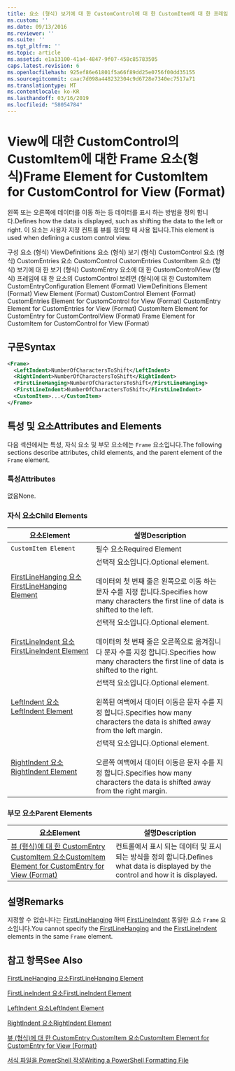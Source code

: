 ```yaml
---
title: 요소 (형식) 보기에 대 한 CustomControl에 대 한 CustomItem에 대 한 프레임 | Microsoft Docs
ms.custom: ''
ms.date: 09/13/2016
ms.reviewer: ''
ms.suite: ''
ms.tgt_pltfrm: ''
ms.topic: article
ms.assetid: e1a13100-41a4-4847-9f07-458c85783505
caps.latest.revision: 6
ms.openlocfilehash: 925ef86e61801f5a66f89dd25e0756f00dd35155
ms.sourcegitcommit: caac7d098a448232304c9d6728e7340ec7517a71
ms.translationtype: MT
ms.contentlocale: ko-KR
ms.lasthandoff: 03/16/2019
ms.locfileid: "58054784"
---
```

# <a name="frame-element-for-customitem-for-customcontrol-for-view-format"></a><span data-ttu-id="6626f-102">View에 대한 CustomControl의 CustomItem에 대한 Frame 요소(형식)</span><span class="sxs-lookup"><span data-stu-id="6626f-102">Frame Element for CustomItem for CustomControl for View (Format)</span></span>

<span data-ttu-id="6626f-103">왼쪽 또는 오른쪽에 데이터를 이동 하는 등 데이터를 표시 하는 방법을 정의 합니다.</span><span class="sxs-lookup"><span data-stu-id="6626f-103">Defines how the data is displayed, such as shifting the data to the left or right.</span></span> <span data-ttu-id="6626f-104">이 요소는 사용자 지정 컨트롤 뷰를 정의할 때 사용 됩니다.</span><span class="sxs-lookup"><span data-stu-id="6626f-104">This element is used when defining a custom control view.</span></span>

<span data-ttu-id="6626f-105">구성 요소 (형식) ViewDefinitions 요소 (형식) 보기 (형식) CustomControl 요소 (형식) CustomEntries 요소 CustomControl CustomEntries CustomItem 요소 (형식) 보기에 대 한 보기 (형식) CustomEntry 요소에 대 한 CustomControlView (형식) 프레임에 대 한 요소의 CustomControl 보려면 (형식)에 대 한 CustomItem CustomEntry</span><span class="sxs-lookup"><span data-stu-id="6626f-105">Configuration Element (Format) ViewDefinitions Element (Format) View Element (Format) CustomControl Element (Format) CustomEntries Element for CustomControl for View (Format) CustomEntry Element for CustomEntries for View (Format) CustomItem Element for CustomEntry for CustomControlView (Format) Frame Element for CustomItem for CustomControl for View (Format)</span></span>

## <a name="syntax"></a><span data-ttu-id="6626f-106">구문</span><span class="sxs-lookup"><span data-stu-id="6626f-106">Syntax</span></span>

```xml
<Frame>
  <LeftIndent>NumberOfCharactersToShift</LeftIndent>
  <RightIndent>NumberOfCharactersToShift</RightIndent>
  <FirstLineHanging>NumberOfCharactersToShift</FirstLineHanging>
  <FirstLineIndent>NumberOfCharactersToShift</FirstLineIndent>
  <CustomItem>...</CustomItem>
</Frame>
```

## <a name="attributes-and-elements"></a><span data-ttu-id="6626f-107">특성 및 요소</span><span class="sxs-lookup"><span data-stu-id="6626f-107">Attributes and Elements</span></span>

<span data-ttu-id="6626f-108">다음 섹션에서는 특성, 자식 요소 및 부모 요소에는 `Frame` 요소입니다.</span><span class="sxs-lookup"><span data-stu-id="6626f-108">The following sections describe attributes, child elements, and the parent element of the `Frame` element.</span></span>

### <a name="attributes"></a><span data-ttu-id="6626f-109">특성</span><span class="sxs-lookup"><span data-stu-id="6626f-109">Attributes</span></span>

<span data-ttu-id="6626f-110">없음</span><span class="sxs-lookup"><span data-stu-id="6626f-110">None.</span></span>

### <a name="child-elements"></a><span data-ttu-id="6626f-111">자식 요소</span><span class="sxs-lookup"><span data-stu-id="6626f-111">Child Elements</span></span>

|<span data-ttu-id="6626f-112">요소</span><span class="sxs-lookup"><span data-stu-id="6626f-112">Element</span></span>|<span data-ttu-id="6626f-113">설명</span><span class="sxs-lookup"><span data-stu-id="6626f-113">Description</span></span>|
|-------------|-----------------|
|`CustomItem Element`|<span data-ttu-id="6626f-114">필수 요소</span><span class="sxs-lookup"><span data-stu-id="6626f-114">Required Element</span></span>|
|[<span data-ttu-id="6626f-115">FirstLineHanging 요소</span><span class="sxs-lookup"><span data-stu-id="6626f-115">FirstLineHanging Element</span></span>](./firstlinehanging-element-for-frame-for-customcontrol-for-view-format.md)|<span data-ttu-id="6626f-116">선택적 요소입니다.</span><span class="sxs-lookup"><span data-stu-id="6626f-116">Optional element.</span></span><br /><br /> <span data-ttu-id="6626f-117">데이터의 첫 번째 줄은 왼쪽으로 이동 하는 문자 수를 지정 합니다.</span><span class="sxs-lookup"><span data-stu-id="6626f-117">Specifies how many characters the first line of data is shifted to the left.</span></span>|
|[<span data-ttu-id="6626f-118">FirstLineIndent 요소</span><span class="sxs-lookup"><span data-stu-id="6626f-118">FirstLineIndent Element</span></span>](./firstlineindent-element-for-frame-for-customcontrol-for-view-format.md)|<span data-ttu-id="6626f-119">선택적 요소입니다.</span><span class="sxs-lookup"><span data-stu-id="6626f-119">Optional element.</span></span><br /><br /> <span data-ttu-id="6626f-120">데이터의 첫 번째 줄은 오른쪽으로 옮겨집니다 문자 수를 지정 합니다.</span><span class="sxs-lookup"><span data-stu-id="6626f-120">Specifies how many characters the first line of data is shifted to the right.</span></span>|
|[<span data-ttu-id="6626f-121">LeftIndent 요소</span><span class="sxs-lookup"><span data-stu-id="6626f-121">LeftIndent Element</span></span>](./leftindent-element-for-frame-for-customcontrol-for-view-format.md)|<span data-ttu-id="6626f-122">선택적 요소입니다.</span><span class="sxs-lookup"><span data-stu-id="6626f-122">Optional element.</span></span><br /><br /> <span data-ttu-id="6626f-123">왼쪽된 여백에서 데이터 이동은 문자 수를 지정 합니다.</span><span class="sxs-lookup"><span data-stu-id="6626f-123">Specifies how many characters the data is shifted away from the left margin.</span></span>|
|[<span data-ttu-id="6626f-124">RightIndent 요소</span><span class="sxs-lookup"><span data-stu-id="6626f-124">RightIndent Element</span></span>](./rightindent-element-for-frame-for-customcontrol-for-view-format.md)|<span data-ttu-id="6626f-125">선택적 요소입니다.</span><span class="sxs-lookup"><span data-stu-id="6626f-125">Optional element.</span></span><br /><br /> <span data-ttu-id="6626f-126">오른쪽 여백에서 데이터 이동은 문자 수를 지정 합니다.</span><span class="sxs-lookup"><span data-stu-id="6626f-126">Specifies how many characters the data is shifted away from the right margin.</span></span>|

### <a name="parent-elements"></a><span data-ttu-id="6626f-127">부모 요소</span><span class="sxs-lookup"><span data-stu-id="6626f-127">Parent Elements</span></span>

|<span data-ttu-id="6626f-128">요소</span><span class="sxs-lookup"><span data-stu-id="6626f-128">Element</span></span>|<span data-ttu-id="6626f-129">설명</span><span class="sxs-lookup"><span data-stu-id="6626f-129">Description</span></span>|
|-------------|-----------------|
|[<span data-ttu-id="6626f-130">뷰 (형식)에 대 한 CustomEntry CustomItem 요소</span><span class="sxs-lookup"><span data-stu-id="6626f-130">CustomItem Element for CustomEntry for View (Format)</span></span>](./customitem-element-for-customentry-for-customcontrol-for-view-format.md)|<span data-ttu-id="6626f-131">컨트롤에서 표시 되는 데이터 및 표시 되는 방식을 정의 합니다.</span><span class="sxs-lookup"><span data-stu-id="6626f-131">Defines what data is displayed by the control and how it is displayed.</span></span>|

## <a name="remarks"></a><span data-ttu-id="6626f-132">설명</span><span class="sxs-lookup"><span data-stu-id="6626f-132">Remarks</span></span>

<span data-ttu-id="6626f-133">지정할 수 없습니다는 [FirstLineHanging](./firstlinehanging-element-for-frame-for-customcontrol-for-view-format.md) 하며 [FirstLineIndent](./firstlineindent-element-for-frame-for-customcontrol-for-view-format.md) 동일한 요소 `Frame` 요소입니다.</span><span class="sxs-lookup"><span data-stu-id="6626f-133">You cannot specify the [FirstLineHanging](./firstlinehanging-element-for-frame-for-customcontrol-for-view-format.md) and the [FirstLineIndent](./firstlineindent-element-for-frame-for-customcontrol-for-view-format.md) elements in the same `Frame` element.</span></span>

## <a name="see-also"></a><span data-ttu-id="6626f-134">참고 항목</span><span class="sxs-lookup"><span data-stu-id="6626f-134">See Also</span></span>

[<span data-ttu-id="6626f-135">FirstLineHanging 요소</span><span class="sxs-lookup"><span data-stu-id="6626f-135">FirstLineHanging Element</span></span>](./firstlinehanging-element-for-frame-for-customcontrol-for-view-format.md)

[<span data-ttu-id="6626f-136">FirstLineIndent 요소</span><span class="sxs-lookup"><span data-stu-id="6626f-136">FirstLineIndent Element</span></span>](./firstlineindent-element-for-frame-for-customcontrol-for-view-format.md)

[<span data-ttu-id="6626f-137">LeftIndent 요소</span><span class="sxs-lookup"><span data-stu-id="6626f-137">LeftIndent Element</span></span>](./leftindent-element-for-frame-for-customcontrol-for-view-format.md)

[<span data-ttu-id="6626f-138">RightIndent 요소</span><span class="sxs-lookup"><span data-stu-id="6626f-138">RightIndent Element</span></span>](./rightindent-element-for-frame-for-customcontrol-for-view-format.md)

[<span data-ttu-id="6626f-139">뷰 (형식)에 대 한 CustomEntry CustomItem 요소</span><span class="sxs-lookup"><span data-stu-id="6626f-139">CustomItem Element for CustomEntry for View (Format)</span></span>](./customitem-element-for-customentry-for-customcontrol-for-view-format.md)

[<span data-ttu-id="6626f-140">서식 파일을 PowerShell 작성</span><span class="sxs-lookup"><span data-stu-id="6626f-140">Writing a PowerShell Formatting File</span></span>](./writing-a-powershell-formatting-file.md)
